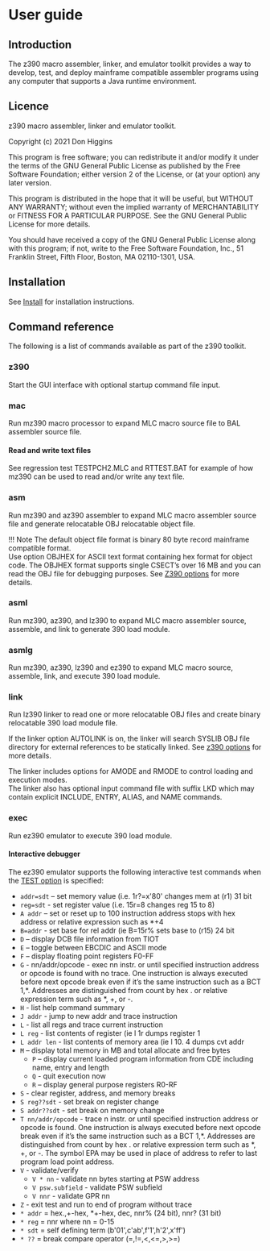 # User guide

## Introduction

The z390 macro assembler, linker, and emulator toolkit provides a way to develop, test, and deploy mainframe compatible assembler programs using any computer that supports a Java runtime environment.

## Licence

z390 macro assembler, linker and emulator toolkit.

Copyright (c) 2021 Don Higgins

This program is free software; you can redistribute it and/or
modify it under the terms of the GNU General Public License
as published by the Free Software Foundation; either version 2
of the License, or (at your option) any later version.

This program is distributed in the hope that it will be useful,
but WITHOUT ANY WARRANTY; without even the implied warranty of
MERCHANTABILITY or FITNESS FOR A PARTICULAR PURPOSE.  See the
GNU General Public License for more details.

You should have received a copy of the GNU General Public License
along with this program; if not, write to the Free Software
Foundation, Inc., 51 Franklin Street, Fifth Floor, Boston, MA  02110-1301, USA.

## Installation

See [Install](getting_started/01_install.md) for installation instructions.

## Command reference

The following is a list of commands available as part of the z390 toolkit.

### z390

Start the GUI interface with optional startup command file input.

### mac

Run mz390 macro processor to expand MLC macro source file to BAL assembler source file. 

#### Read and write text files

See regression test TESTPCH2.MLC and RTTEST.BAT for example of how mz390 can be used to read and/or write any text file.   

### asm

Run mz390 and az390 assembler to expand MLC macro assembler source file and generate relocatable OBJ relocatable object file.  

!!! Note 
    The default object file format is binary 80 byte record mainframe compatible format.  
    Use option OBJHEX for ASCII text format containing hex format for object code.  The OBJHEX format supports single CSECT’s over 16 MB and you can read the OBJ file for debugging purposes. 
    See [Z390 options](reference/options/z390_options.md) for more details.
    
### asml 

Run mz390, az390, and lz390 to expand MLC macro assembler source, assemble, and link to generate 390 load module.

###	asmlg

Run mz390, az390, lz390 and ez390 to expand MLC macro source, assemble, link, and execute 390 load module.

### link

Run lz390 linker to read one or more relocatable OBJ files and create binary relocatable 390 load module file.  

If the linker option AUTOLINK is on, the linker will search SYSLIB OBJ file directory for external references to be statically linked. See [z390 options](reference/options/z390_options.md) for more details. 

The linker includes options for AMODE and RMODE to control loading and execution modes.  
The linker also has optional input command file with suffix LKD which may contain explicit INCLUDE, ENTRY, ALIAS, and NAME commands.  

### exec

Run ez390 emulator to execute 390 load module. 

#### Interactive debugger

The ez390 emulator supports the following interactive test commands when the [TEST option](reference/options/z390_options.md) is specified:

* `addr=sdt` – set memory value  (i.e. 1r?=x'80' changes mem at (r1) 31 bit
* `reg=sdt` - set register value (i.e. 15r=8 changes reg 15 to 8)
* `A addr` – set or reset up to 100 instruction address stops with hex address or relative expression such as *+4
* `B=addr` - set base for rel addr (ie B=15r% sets base to (r15) 24 bit
* `D` – display DCB file information from TIOT
* `E` – toggle between EBCDIC and ASCII mode
* `F` – display floating point registers F0-FF
* `G` - nn/addr/opcode - exec nn instr. or until specified instruction address or opcode is found with no trace.  One instruction is always executed before next opcode break even if it’s the same instruction such as a BCT 1,*.  Addresses are distinguished from count by hex . or relative expression term such as *, +, or -.
* `H`  -  list help command summary
* `J addr` -  jump to new addr and trace instruction
* `L`  - list all regs and trace current instruction
* `L reg` - list contents of register (ie l 1r dumps register 1
* `L addr len` - list contents of memory area (ie l 10. 4 dumps cvt addr
* `M` – display total memory in MB and total allocate and free bytes 
    * `P` – display current loaded program information from CDE including name, entry and length
    * `Q` - quit execution now
    * `R` – display general purpose registers R0-RF
* `S`  - clear register, address, and memory breaks
* `S reg??sdt`  - set break on register change
* `S addr??sdt` - set break on memory change
* `T nn/addr/opcode` - trace n instr. or until specified instruction address or opcode is found.  One instruction is always executed before next opcode break even if it’s the same instruction such as a BCT 1,*.  Addresses are distinguished from count by hex . or relative expression term such as *, +, or -.  The symbol EPA may be used in place of address to refer to last program load point address.
* `V` - validate/verify
    * `V * nn` - validate nn bytes starting at PSW address
    * `V psw.subfield` - validate PSW subfield
    * `V nnr` - validate GPR nn
* `Z`  - exit test and run to end of program without trace
* `* addr` = hex.,+-hex, *+-hex, dec, nnr% (24 bit), nnr? (31 bit)
* `* reg` = nnr where nn = 0-15
* `* sdt` = self defining term (b'01',c'ab',f'1',h'2',x'ff')
* `* ??` = break compare operator (=,!=,<,<=,>,>=)

